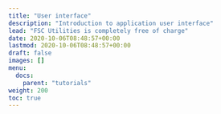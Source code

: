 ```yaml
---
title: "User interface"
description: "Introduction to application user interface"
lead: "FSC Utilities is completely free of charge"
date: 2020-10-06T08:48:57+00:00
lastmod: 2020-10-06T08:48:57+00:00
draft: false
images: []
menu:
  docs:
    parent: "tutorials"
weight: 200
toc: true
---
```


